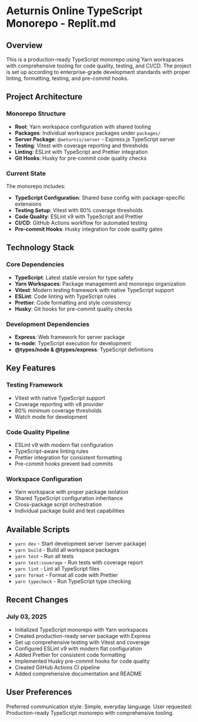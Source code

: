 # Aeturnis Online TypeScript Monorepo - Replit.md

## Overview

This is a production-ready TypeScript monorepo using Yarn workspaces with comprehensive tooling for code quality, testing, and CI/CD. The project is set up according to enterprise-grade development standards with proper linting, formatting, testing, and pre-commit hooks.

## Project Architecture

### Monorepo Structure
- **Root**: Yarn workspace configuration with shared tooling
- **Packages**: Individual workspace packages under `packages/`
- **Server Package**: `@aeturnis/server` - Express.js TypeScript server
- **Testing**: Vitest with coverage reporting and thresholds
- **Linting**: ESLint with TypeScript and Prettier integration
- **Git Hooks**: Husky for pre-commit code quality checks

### Current State

The monorepo includes:
- **TypeScript Configuration**: Shared base config with package-specific extensions
- **Testing Setup**: Vitest with 80% coverage thresholds
- **Code Quality**: ESLint v9 with TypeScript and Prettier
- **CI/CD**: GitHub Actions workflow for automated testing
- **Pre-commit Hooks**: Husky integration for code quality gates

## Technology Stack

### Core Dependencies
- **TypeScript**: Latest stable version for type safety
- **Yarn Workspaces**: Package management and monorepo organization
- **Vitest**: Modern testing framework with native TypeScript support
- **ESLint**: Code linting with TypeScript rules
- **Prettier**: Code formatting and style consistency
- **Husky**: Git hooks for pre-commit quality checks

### Development Dependencies
- **Express**: Web framework for server package
- **ts-node**: TypeScript execution for development
- **@types/node & @types/express**: TypeScript definitions

## Key Features

### Testing Framework
- Vitest with native TypeScript support
- Coverage reporting with v8 provider
- 80% minimum coverage thresholds
- Watch mode for development

### Code Quality Pipeline
- ESLint v9 with modern flat configuration
- TypeScript-aware linting rules
- Prettier integration for consistent formatting
- Pre-commit hooks prevent bad commits

### Workspace Configuration
- Yarn workspace with proper package isolation
- Shared TypeScript configuration inheritance
- Cross-package script orchestration
- Individual package build and test capabilities

## Available Scripts

- `yarn dev` - Start development server (server package)
- `yarn build` - Build all workspace packages
- `yarn test` - Run all tests
- `yarn test:coverage` - Run tests with coverage report
- `yarn lint` - Lint all TypeScript files
- `yarn format` - Format all code with Prettier
- `yarn typecheck` - Run TypeScript type checking

## Recent Changes

### July 03, 2025
- Initialized TypeScript monorepo with Yarn workspaces
- Created production-ready server package with Express
- Set up comprehensive testing with Vitest and coverage
- Configured ESLint v9 with modern flat configuration
- Added Prettier for consistent code formatting
- Implemented Husky pre-commit hooks for code quality
- Created GitHub Actions CI pipeline
- Added comprehensive documentation and README

## User Preferences

Preferred communication style: Simple, everyday language.
User requested: Production-ready TypeScript monorepo with comprehensive tooling.